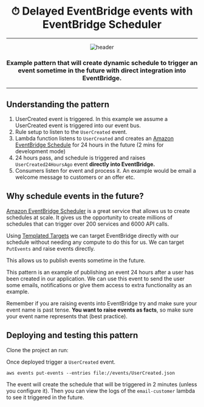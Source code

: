 <div align="center">

<h1>⏱ Delayed EventBridge events with EventBridge Scheduler</h1>

<hr />

<img alt="header" src="./screenshot.png" />

  <h3>Example pattern that will create dynamic schedule to trigger an event sometime in the future with direct integration into EventBridge.</h3>

</div>

---

## Understanding the pattern

1. UserCreated event is triggered. In this example we assume a UserCreated event is triggered into our event bus.
1. Rule setup to listen to the `UserCreated` event.
1. Lambda function listens to `UserCreated` and creates an [Amazon EventBridge Schedule](https://docs.aws.amazon.com/scheduler/latest/UserGuide/what-is-scheduler.html) for 24 hours in the future (2 mins for development mode) 
1. 24 hours pass, and schedule is triggered and raises `UserCreated24HoursAgo` event **directly into EventBridge.** 
1. Consumers listen for event and process it. An example would be email a welcome message to customers or an offer etc.

## Why schedule events in the future?

[Amazon EventBridge Scheduler](https://docs.aws.amazon.com/scheduler/latest/UserGuide/what-is-scheduler.html) is a great service that allows us to create schedules at scale. It gives us the opportunity to create millions of schedules that can trigger over 200 services and 6000 API calls.

Using [Templated Targets](https://docs.aws.amazon.com/scheduler/latest/UserGuide/managing-targets-templated.html) we can target EventBridge directly with our schedule without needing any compute to do this for us. We can target `PutEvents` and raise events directly.

This allows us to publish events sometime in the future.

This pattern is an example of publishing an event 24 hours after a user has been created in our application. We can use this event to send the user some emails, notifications or give them access to extra functionality as an example.

Remember if you are raising events into EventBridge try and make sure your event name is past tense. **You want to raise events as facts**, so make sure your event name represents that (best practice).


## Deploying and testing this pattern
Clone the project an run:


Once deployed trigger a `UserCreated` event.

```
aws events put-events --entries file://events/UserCreated.json
```

The event will create the schedule that will be triggered in 2 minutes (unless you configure it). Then you can view the logs of the `email-customer` lambda to see it triggered in the future.


